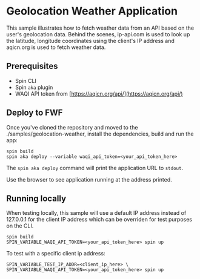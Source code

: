 # Geolocation Weather Application

This sample illustrates how to fetch weather data from an API based on the user's geolocation data. Behind the scenes, ip-api.com is used to look up the latitude, longitude coordinates using the client's IP address and aqicn.org is used to fetch weather data.

## Prerequisites

- Spin CLI
- Spin `aka` plugin
- WAQI API token from [https://aqicn.org/api/](https://aqicn.org/api/)

## Deploy to FWF

Once you've cloned the repository and moved to the ./samples/geolocation-weather, install the dependencies, build and run the app:

```console
spin build
spin aka deploy --variable waqi_api_token=<your_api_token_here>
```

The `spin aka deploy` command will print the application URL to `stdout`.

Use the browser to see application running at the address printed.

## Running locally

When testing locally, this sample will use a default IP address instead of 127.0.0.1 for the client IP address which can be overriden for test purposes on the CLI.

```console
spin build
SPIN_VARIABLE_WAQI_API_TOKEN=<your_api_token_here> spin up
```

To test with a specific client ip address:

```console
SPIN_VARIABLE_TEST_IP_ADDR=<client_ip_here> \
SPIN_VARIABLE_WAQI_API_TOKEN=<your_api_token_here> spin up
```

